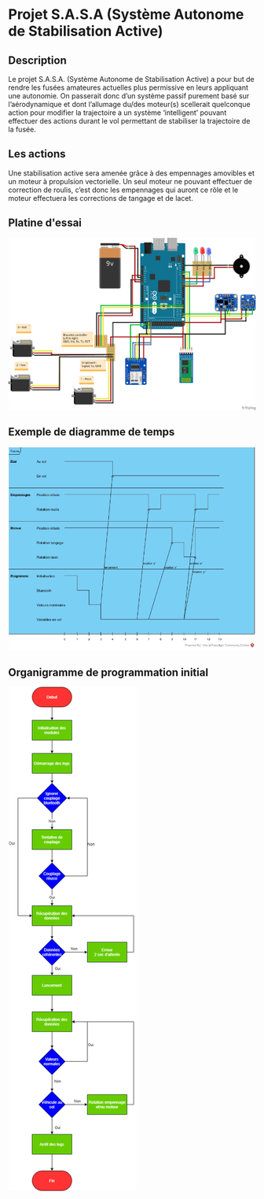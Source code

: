 # Projet S.A.S.A (Système Autonome de Stabilisation Active)
## Description
Le projet S.A.S.A. (Système Autonome de Stabilisation Active) a pour but de rendre les fusées amateures actuelles plus permissive en leurs appliquant une autonomie.
On passerait donc d’un système passif purement basé sur l’aérodynamique et dont l’allumage du/des moteur(s) scellerait quelconque action pour modifier la trajectoire a un système ‘intelligent’ pouvant effectuer des actions durant le vol permettant de stabiliser la trajectoire de la fusée.

## Les actions
Une stabilisation active sera amenée grâce à des empennages amovibles et un moteur à propulsion vectorielle.
Un seul moteur ne pouvant effectuer de correction de roulis, c’est donc les empennages qui auront ce rôle et le moteur effectuera les corrections de tangage et de lacet.

## Platine d'essai
![alt platine d'essai](https://github.com/MonsterPoney/S.A.S.A/blob/master/Rapport//Figure%204%20-%20Platine%20d'essai.png?raw=true)

## Exemple de diagramme de temps
![alt diagramme de temps](https://github.com/MonsterPoney/S.A.S.A/blob/master/Rapport/Timing_Diagram.jpg?raw=true)

## Organigramme de programmation initial
![alt Organigramme de programmation](https://github.com/MonsterPoney/S.A.S.A/blob/master/Rapport/Flowchart%20S.A.S.A.png?raw=true)
